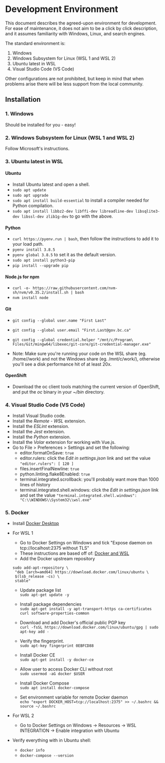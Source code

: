 # Development Environment

This document describes the agreed-upon environment for development. For ease of maintenance, it does not aim to be a
click by click description, and it assumes familiarity with Windows, Linux, and search engines.

The standard environment is:
1. Windows
2. Windows Subsystem for Linux (WSL 1 and WSL 2)
3. Ubuntu latest in WSL
4. Visual Studio Code (VS Code)

Other configurations are not prohibited, but keep in mind that when problems arise there will be less support from the
local community.

## Installation

### 1. Windows

Should be installed for you - easy!

### 2. Windows Subsystem for Linux (WSL 1 and WSL 2)

Follow Microsoft's instructions.

### 3. Ubuntu latest in WSL

#### Ubuntu

- Install Ubuntu latest and open a shell.
- `sudo apt update`
- `sudo apt upgrade`
- `sudo apt install build-essential` to install a compiler needed for Python compilation.
- `sudo apt install libbz2-dev libffi-dev libreadline-dev libsqlite3-dev libssl-dev zlib1g-dev` to go with the above.

#### Python

- `curl https://pyenv.run | bash`, then follow the instructions to add it to your load path.
- `pyenv install 3.8.5`
- `pyenv global 3.8.5` to set it as the default version.
- `sudo apt install python3-pip`
- `pip install --upgrade pip`

#### Node.js for npm

- `curl -o- https://raw.githubusercontent.com/nvm-sh/nvm/v0.35.2/install.sh | bash`
- `nvm install node`

#### Git

- `git config --global user.name "First Last"`
- `git config --global user.email "First.Last@gov.bc.ca"`
- `git config --global credential.helper
"/mnt/c/Program\ Files/Git/mingw64/libexec/git-core/git-credential-manager.exe"`

- Note: Make sure you're running your code on the WSL share (eg. /home/<name>/work) and not the Windows share (eg. /mnt/c/work/), otherwise you'll see a disk performance hit of at least 20x.

#### OpenShift

- Download the oc client tools matching the current version of OpenShift, and put the *oc* binary in your *~/bin*
directory.

### 4. Visual Studio Code (VS Code)

- Install Visual Studio code.
- Install the *Remote - WSL* extension.
- Install the *ESLint* extension.
- Install the *Jest* extension.
- Install the *Python* extension.
- Install the *Volar* extension for working with Vue.js.
- Go to File > Preferences > Settings and set the following:
  - editor.formatOnSave: `true`
  - editor.rulers: click the *Edit in settings.json* link and set the value `"editor.rulers": [ 120 ]`
  - files.insertFinalNewline: `true`
  - python.linting.flake8Enabled: `true`
  - terminal.integrated.scrollback: you'll probably want more than 1000 lines of history
  - terminal.integrated.shell.windows: click the *Edit in settings.json* link and set the value
    `"terminal.integrated.shell.windows": "C:\\WINDOWS\\System32\\wsl.exe"`
    
### 5. Docker 
  - Install [Docker Desktop](https://hub.docker.com/editions/community/docker-ce-desktop-windows)
  - For WSL 1
   
    - Go to Docker Settings on Windows and tick "Expose daemon on tcp://localhost:2375 without TLS" 
    - These instructions are based off of:
    [Docker and WSL](https://nickjanetakis.com/blog/setting-up-docker-for-windows-and-wsl-to-work-flawlessly)
    - Add the  Docker upstream repository
    ```
    sudo add-apt-repository \
     "deb [arch=amd64] https://download.docker.com/linux/ubuntu \
     $(lsb_release -cs) \
     stable"
     ```
    - Update package list  
        `sudo apt-get update -y`
    - Install package dependencies  
     `sudo apt-get install -y apt-transport-https ca-certificates curl software-properties-common`

    - Download and add Docker's official public PGP key  
    `curl -fsSL https://download.docker.com/linux/ubuntu/gpg | sudo apt-key add -`
    - Verify the fingerprint.  
    `sudo apt-key fingerprint 0EBFCD88`
    - Install Docker CE  
    `sudo apt-get install -y docker-ce`
    - Allow user to access Docker CLI without root  
    `sudo usermod -aG docker $USER`
    - Install Docker Compose  
    `sudo apt install docker-compose`
    - Set environment variable for remote Docker daemon  
    `echo "export DOCKER_HOST=tcp://localhost:2375" >> ~/.bashrc && source ~/.bashrc`

  - For WSL 2
    - Go to Docker Settings on Windows -> Resources -> WSL INTEGRATION -> Enable integration with Ubuntu
    
  - Verify everything with in Ubuntu shell:
    - `docker info`
    - `docker-compose --version`

